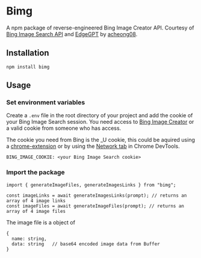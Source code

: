 # Bimg

A npm package of reverse-engineered Bing Image Creator API. Courtesy of [Bing Image Search API](https://www.microsoft.com/cognitive-services/en-us/bing-image-search-api) and [EdgeGPT](https://github.com/acheong08/EdgeGPT) by [acheong08](https://github.com/acheong08).

## Installation

```
npm install bimg
```

## Usage

### Set environment variables
Create a `.env` file in the root directory of your project and add the cookie of your Bing Image Search session. You need access to [Bing Image Creator](https://www.bing.com/create) or a valid cookie from someone who has access.

The cookie you need from Bing is the _U cookie, this could be aquired using a [chrome-extension](https://chrome.google.com/webstore/detail/get-cookiestxt-locally/) or by using the [Network tab](https://developers.google.com/web/tools/chrome-devtools/network/) in Chrome DevTools.

```
BING_IMAGE_COOKIE: <your Bing Image Search cookie>
```

### Import the package

```
import { generateImageFiles, generateImagesLinks } from "bimg";

const imageLinks = await generateImagesLinks(prompt); // returns an array of 4 image links
const imageFiles = await generateImageFiles(prompt); // returns an array of 4 image files
```

The image file is a object of 
```
{
  name: string,
  data: string   // base64 encoded image data from Buffer
}
```